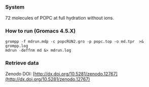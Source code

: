 ### System

72 molecules of POPC at full hydration without ions.

### How to run (Gromacs 4.5.X)

```
grompp -f mdrun.mdp -c popcRUN2.gro -p popc.top -o md.tpr  >& grompp.log
mdrun -deffnm md &> mdrun.log
```

### Retrieve data

Zenodo DOI: [http://dx.doi.org/10.5281/zenodo.12767](http://dx.doi.org/10.5281/zenodo.12767)
